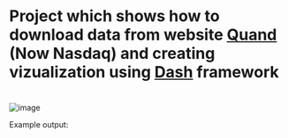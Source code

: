# Project which shows how to download data from website [Quand](https://data.nasdaq.com/) (Now Nasdaq) and creating vizualization using [Dash](https://plotly.com/dash/) framework <h1>
  
  ![image](https://user-images.githubusercontent.com/60892908/133136433-3563ffe5-3145-466f-b3ca-ee33b9c02fff.png)

Example output:
